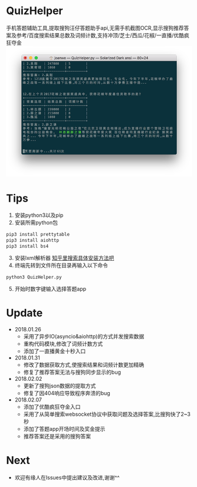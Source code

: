 # QuizHelper
手机答题辅助工具,提取搜狗汪仔答题助手api,无需手机截图OCR,显示搜狗推荐答案及参考/百度搜索结果总数及词频计数,支持冲顶/芝士/西瓜/花椒/一直播/优酷疯狂夺金
![Screenshots](https://github.com/joanwe/QuizHelper/blob/master/Screenshots.png)
# Tips
1. 安装python3以及pip
2. 安装所需python包

```
pip3 install prettytable  
pip3 install aiohttp
pip3 install bs4
```
3. 安装lxml解析器 [知乎里搜索具体安装方法吧](https://www.zhihu.com/question/30047496/answer/108902875)
4. 终端先转到文件所在目录再输入以下命令

```
python3 QuizHelper.py
```
5. 开始时数字键输入选择答题app

# Update
* 2018.01.26
  - 采用了异步IO(asyncio&aiohttp)的方式并发搜索数据
  - 重构代码模块,修改了词频计数方式
  - 添加了一直播黄金十秒入口
* 2018.01.31
  * 修改了数据获取方式,使搜索结果和词频计数更加精确
  * 修复了推荐答案无法与搜狗同步显示的bug
* 2018.02.02
  * 更新了搜狗json数据的提取方式
  * 修复了因404响应导致程序奔溃的bug
* 2018.02.07
  * 添加了优酷疯狂夺金入口
  * 采用了从简单搜索websocket协议中获取问题及选择答案,比搜狗快了2~3秒
  * 添加了答题app开场时间及奖金提示
  * 推荐答案还是采用的搜狗答案

# Next

- 欢迎有缘人在Issues中提出建议及改进,谢谢^^



